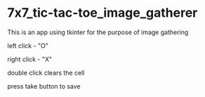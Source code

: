 # 7x7_tic-tac-toe_image_gatherer
This is an app using tkinter for the purpose of image gathering

left click - "O"

right click - "X"

double click clears the cell

press take button to save
